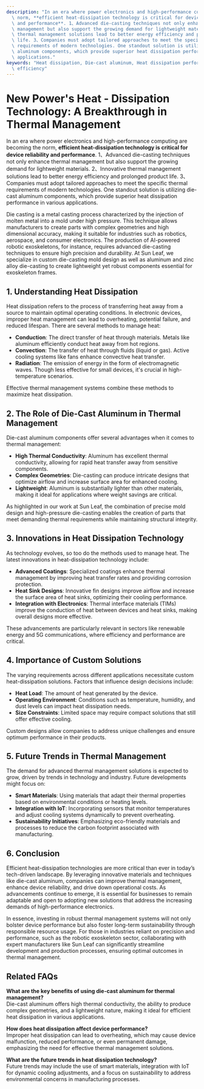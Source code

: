 ```yaml
---
description: "In an era where power electronics and high-performance computing are becoming the\
  \ norm, **efficient heat-dissipation technology is critical for device reliability\
  \ and performance**. 1、Advanced die-casting techniques not only enhance thermal\
  \ management but also support the growing demand for lightweight materials. 2、Innovative\
  \ thermal management solutions lead to better energy efficiency and prolonged product\
  \ life. 3、Companies must adopt tailored approaches to meet the specific thermal\
  \ requirements of modern technologies. One standout solution is utilizing die-cast\
  \ aluminum components, which provide superior heat dissipation performance in various\
  \ applications."
keywords: "Heat dissipation, Die-cast aluminum, Heat dissipation performance, Heat dissipation\
  \ efficiency"
---
```

# New Power's Heat - Dissipation Technology: A Breakthrough in Thermal Management

In an era where power electronics and high-performance computing are becoming the norm, **efficient heat-dissipation technology is critical for device reliability and performance**. 1、Advanced die-casting techniques not only enhance thermal management but also support the growing demand for lightweight materials. 2、Innovative thermal management solutions lead to better energy efficiency and prolonged product life. 3、Companies must adopt tailored approaches to meet the specific thermal requirements of modern technologies. One standout solution is utilizing die-cast aluminum components, which provide superior heat dissipation performance in various applications.

Die casting is a metal casting process characterized by the injection of molten metal into a mold under high pressure. This technique allows manufacturers to create parts with complex geometries and high dimensional accuracy, making it suitable for industries such as robotics, aerospace, and consumer electronics.  The production of AI-powered robotic exoskeletons, for instance, requires advanced die-casting techniques to ensure high precision and durability. At Sun Leaf, we specialize in custom die-casting mold design as well as aluminum and zinc alloy die-casting to create lightweight yet robust components essential for exoskeleton frames.

## **1. Understanding Heat Dissipation**

Heat dissipation refers to the process of transferring heat away from a source to maintain optimal operating conditions. In electronic devices, improper heat management can lead to overheating, potential failure, and reduced lifespan. There are several methods to manage heat:

- **Conduction**: The direct transfer of heat through materials. Metals like aluminum efficiently conduct heat away from hot regions.
- **Convection**: The transfer of heat through fluids (liquid or gas). Active cooling systems like fans enhance convective heat transfer.
- **Radiation**: The emission of energy in the form of electromagnetic waves. Though less effective for small devices, it's crucial in high-temperature scenarios.

Effective thermal management systems combine these methods to maximize heat dissipation.

## **2. The Role of Die-Cast Aluminum in Thermal Management**

Die-cast aluminum components offer several advantages when it comes to thermal management: 

- **High Thermal Conductivity**: Aluminum has excellent thermal conductivity, allowing for rapid heat transfer away from sensitive components.
- **Complex Geometries**: Die-casting can produce intricate designs that optimize airflow and increase surface area for enhanced cooling.
- **Lightweight**: Aluminum is substantially lighter than other materials, making it ideal for applications where weight savings are critical.

As highlighted in our work at Sun Leaf, the combination of precise mold design and high-pressure die-casting enables the creation of parts that meet demanding thermal requirements while maintaining structural integrity.

## **3. Innovations in Heat Dissipation Technology**

As technology evolves, so too do the methods used to manage heat. The latest innovations in heat-dissipation technology include:

- **Advanced Coatings**: Specialized coatings enhance thermal management by improving heat transfer rates and providing corrosion protection.
- **Heat Sink Designs**: Innovative fin designs improve airflow and increase the surface area of heat sinks, optimizing their cooling performance.
- **Integration with Electronics**: Thermal interface materials (TIMs) improve the conduction of heat between devices and heat sinks, making overall designs more effective.

These advancements are particularly relevant in sectors like renewable energy and 5G communications, where efficiency and performance are critical.

## **4. Importance of Custom Solutions**

The varying requirements across different applications necessitate custom heat-dissipation solutions. Factors that influence design decisions include:

- **Heat Load**: The amount of heat generated by the device.
- **Operating Environment**: Conditions such as temperature, humidity, and dust levels can impact heat dissipation needs.
- **Size Constraints**: Limited space may require compact solutions that still offer effective cooling.

Custom designs allow companies to address unique challenges and ensure optimum performance in their products.

## **5. Future Trends in Thermal Management**

The demand for advanced thermal management solutions is expected to grow, driven by trends in technology and industry. Future developments might focus on:

- **Smart Materials**: Using materials that adapt their thermal properties based on environmental conditions or heating levels.
- **Integration with IoT**: Incorporating sensors that monitor temperatures and adjust cooling systems dynamically to prevent overheating.
- **Sustainability Initiatives**: Emphasizing eco-friendly materials and processes to reduce the carbon footprint associated with manufacturing.

## **6. Conclusion**

Efficient heat-dissipation technologies are more critical than ever in today’s tech-driven landscape. By leveraging innovative materials and techniques like die-cast aluminum, companies can improve thermal management, enhance device reliability, and drive down operational costs. As advancements continue to emerge, it is essential for businesses to remain adaptable and open to adopting new solutions that address the increasing demands of high-performance electronics.

In essence, investing in robust thermal management systems will not only bolster device performance but also foster long-term sustainability through responsible resource usage. For those in industries reliant on precision and performance, such as the robotic exoskeleton sector, collaborating with expert manufacturers like Sun Leaf can significantly streamline development and production processes, ensuring optimal outcomes in thermal management.

## Related FAQs

**What are the key benefits of using die-cast aluminum for thermal management?**  
Die-cast aluminum offers high thermal conductivity, the ability to produce complex geometries, and a lightweight nature, making it ideal for efficient heat dissipation in various applications.

**How does heat dissipation affect device performance?**  
Improper heat dissipation can lead to overheating, which may cause device malfunction, reduced performance, or even permanent damage, emphasizing the need for effective thermal management solutions.

**What are the future trends in heat dissipation technology?**  
Future trends may include the use of smart materials, integration with IoT for dynamic cooling adjustments, and a focus on sustainability to address environmental concerns in manufacturing processes.
